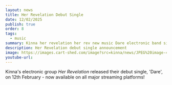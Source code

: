 ```yaml
---
layout: news
title: Her Revelation Debut Single
date: 12/02/2025
publish: true
order: 8
tags:
  - music
summary: Kinna her revelation her rev new music Dare electronic band singing debut single new announcement release
description: Her Revelation debut single announcement
image: https://images.cart-shed.com/image?src=kinna/news/JPEG%20image-402C-ABF3-C6-0.png&width=126
youtube-url:
---
```


Kinna's electronic group <i>Her Revelation</i> released their debut single, 'Dare', on 12th February - now available on all major streaming platforms!
